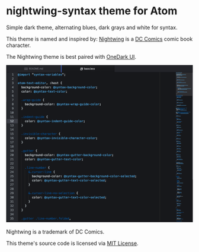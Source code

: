 # nightwing-syntax theme for Atom

Simple dark theme, alternating blues, dark grays and white for syntax.

This theme is named and inspired by: [Nightwing](https://en.wikipedia.org/wiki/Nightwing) is a [DC Comics](http://www.dccomics.com/characters/nightwing) comic book character.

The Nightwing theme is best paired with [OneDark UI](https://github.com/atom/one-dark-ui).  

![screenshot](nightwing-screenshot.png)

Nightwing is a trademark of DC Comics.

This theme's source code is licensed via [MIT License](LICENSE.md).
